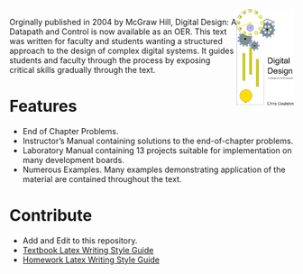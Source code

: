 <img src="Latex/Fig/colorCover.jpg" align="right" alt="Digital Design Text Cover" width="20%"/>

Orginally published in 2004 by McGraw Hill, Digital Design: A Datapath and Control is now
available as an OER.  This text was written for faculty and students wanting a structured 
approach to the design of complex digital systems.  It guides students and faculty through 
the process by exposing critical skills gradually through the text. 

# Features
* End of Chapter Problems. 
* Instructor’s Manual containing solutions to the end-of-chapter problems.
* Laboratory Manual containing 13 projects suitable for implementation on many development boards.
* Numerous Examples. Many examples demonstrating application of the material are contained throughout the text. 


# Contribute
* Add and Edit to this repository.  
* [Textbook Latex Writing Style Guide](https://github.com/coulston/Design-For-Electrical-and-Computer-Engineering/blob/main/Latex/howTo/book.tex)
* [Homework Latex Writing Style Guide](https://github.com/coulston/Design-For-Electrical-and-Computer-Engineering/blob/main/Latex/howTo/hwSolutions.tex)
